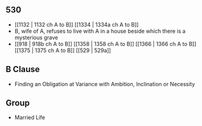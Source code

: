 ## 530
- [[1132 | 1132 ch A to B]] [[1334 | 1334a ch A to B]] 
- B, wife of A, refuses to live with A in a house beside which there is a mysterious grave
- [[918 | 918b ch A to B]] [[1358 | 1358 ch A to B]] [[1366 | 1366 ch A to B]] [[1375 | 1375 ch A to B]] [[529 | 529a]] 

## B Clause
- Finding an Obligation at Variance with Ambition, Inclination or Necessity

## Group
- Married Life

